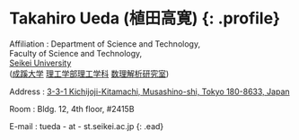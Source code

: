# Takahiro Ueda (植田高寛) {: .profile}

Affiliation
: Department of Science and Technology,  
  Faculty of Science and Technology,  
  [Seikei University](https://www.seikei.ac.jp/university/eng/)  
  ([成蹊大学](https://www.seikei.ac.jp/university/)
   [理工学部理工学科](https://www.seikei.ac.jp/university/rikou/)
   [数理解析研究室](http://www.ml.seikei.ac.jp/SUURI/))

Address
: [3-3-1 Kichijoji-Kitamachi, Musashino-shi, Tokyo 180-8633, Japan](https://www.google.com/maps/search/3-3-1+Kichijoji-Kitamachi,+Musashino-shi,+Tokyo+180-8633,+Japan)

Room
: Bldg. 12, 4th floor, \#2415B

E-mail
: tueda - at - st.seikei.ac.jp
{: .ead}
